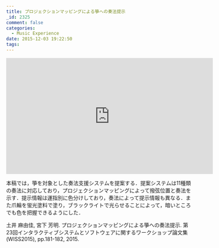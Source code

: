 ```yaml
---
title: プロジェクションマッピングによる箏への奏法提示
_id: 2325
comment: false
categories:
  - Music Experience
date: 2015-12-03 19:22:50
tags:
---
```



<iframe width="560" height="315" src="https://www.youtube.com/embed/cprRMX3Adzw" frameborder="0" allowfullscreen></iframe>

<!--more-->

本稿では，箏を対象とした奏法支援システムを提案する．提案システムは11種類の奏法に対応しており，プロジェクションマッピングによって撥弦位置と奏法を示す．提示情報は運指別に色分けしており，奏法によって提示情報も異なる．また爪輪を蛍光塗料で塗り，ブラックライトで光らせることによって，暗いところでも色を把握できるようにした．

土井 麻由佳, 宮下 芳明. プロジェクションマッピングによる箏への奏法提示. 第23回インタラクティブシステムとソフトウェアに関するワークショップ論文集(WISS2015), pp.181-182, 2015.
